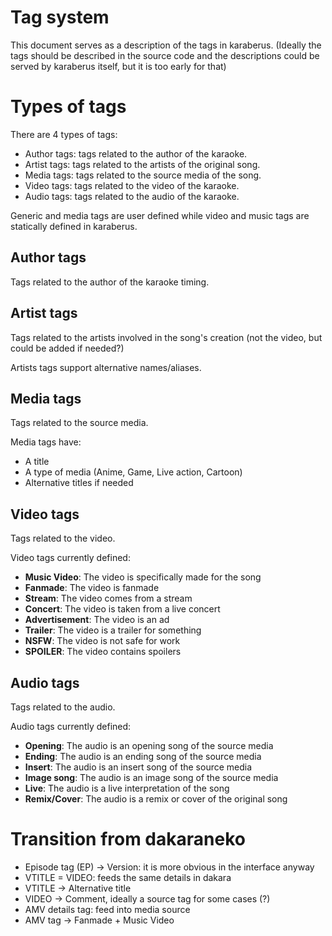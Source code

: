 # Tag system

This document serves as a description of the tags in karaberus.
(Ideally the tags should be described in the source code and the descriptions could
be served by karaberus itself, but it is too early for that)

# Types of tags

There are 4 types of tags:

* Author tags: tags related to the author of the karaoke.
* Artist tags: tags related to the artists of the original song.
* Media tags: tags related to the source media of the song.
* Video tags: tags related to the video of the karaoke.
* Audio tags: tags related to the audio of the karaoke.

Generic and media tags are user defined while video and music tags are
statically defined in karaberus. 

## Author tags

Tags related to the author of the karaoke timing.

## Artist tags

Tags related to the artists involved in the song's creation (not the video, but could be added if needed?)

Artists tags support alternative names/aliases.

## Media tags

Tags related to the source media.

Media tags have:
* A title
* A type of media (Anime, Game, Live action, Cartoon)
* Alternative titles if needed


## Video tags

Tags related to the video.

Video tags currently defined:
* **Music Video**: The video is specifically made for the song
* **Fanmade**: The video is fanmade
* **Stream**: The video comes from a stream
* **Concert**: The video is taken from a live concert
* **Advertisement**: The video is an ad
* **Trailer**: The video is a trailer for something
* **NSFW**: The video is not safe for work
* **SPOILER**: The video contains spoilers


## Audio tags

Tags related to the audio.

Audio tags currently defined:
* **Opening**: The audio is an opening song of the source media
* **Ending**: The audio is an ending song of the source media
* **Insert**: The audio is an insert song of the source media
* **Image song**: The audio is an image song of the source media
* **Live**: The audio is a live interpretation of the song
* **Remix/Cover**: The audio is a remix or cover of the original song


# Transition from dakaraneko

* Episode tag (EP) → Version: it is more obvious in the interface anyway
* VTITLE = VIDEO: feeds the same details in dakara
* VTITLE → Alternative title
* VIDEO → Comment, ideally a source tag for some cases (?)
* AMV details tag: feed into media source
* AMV tag → Fanmade + Music Video
